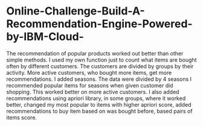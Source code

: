 # Online-Challenge-Build-A-Recommendation-Engine-Powered-by-IBM-Cloud-
The recommendation of popular products worked out better than other simple methods. I used my own function just to count what items are bought often by different customers. The customers are divided by groups by their activity. More active customers, who bought more items, get more recommendations. I added seasons. The data were divided by 4 seasons I recommended popular items for seasons when given customer did shopping. This worked better on more active customers.  I also added recommendations using apriori library, in some groups, where it worked better, changed my most popular to items with higher apriori score, added recommendations to buy item based on was bought before, based pairs of items score.
